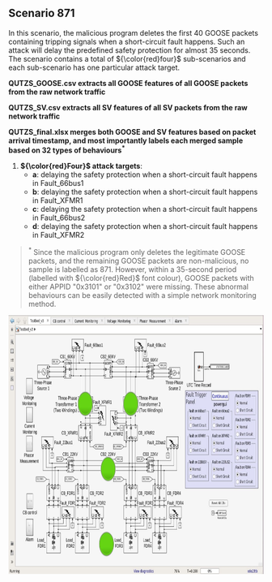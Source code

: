 ## Scenario 871
In this scenario, the malicious program deletes the first 40 GOOSE packets containing tripping signals when a short-circuit fault happens. Such an attack will delay the predefined safety protection for almost 35 seconds. The scenario contains a total of ${\color{red}four}$ sub-scenarios and each sub-scenario has one particular attack target.

**QUTZS_GOOSE.csv extracts all GOOSE features of all GOOSE packets from the raw network traffic**

**QUTZS_SV.csv extracts all SV features of all SV packets from the raw network traffic**

**QUTZS_final.xlsx merges both GOOSE and SV features based on packet arrival timestamp, and most importantly labels each merged sample based on 32 types of behaviours<sup>*</sup>**

1. **${\color{red}Four}$ attack targets**: 
   - **a**: delaying the safety protection when a short-circuit fault happens in Fault_66bus1
   - **b**: delaying the safety protection when a short-circuit fault happens in Fault_XFMR1
   - **c**: delaying the safety protection when a short-circuit fault happens in Fault_66bus2
   - **d**: delaying the safety protection when a short-circuit fault happens in Fault_XFMR2

> <sup>*</sup> Since the malicious program only deletes the legitimate GOOSE packets, and the remaining GOOSE packets are non-malicious, no sample is labelled as 871. However, within a 35-second period (labelled with ${\color{red}Red}$ font colour), GOOSE packets with either APPID "0x3101" or "0x3102" were missing. These abnormal behaviours can be easily detected with a simple network monitoring method.

<img src="https://github.com/CSCRC-SCREED/QUT-ZSS-2023/blob/main/PrimaryPlant.jpg" alt="" width="800" height="510" />
